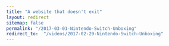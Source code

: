 ```yaml
---
title: "A website that doesn't exit"
layout: redirect
sitemap: false
permalink: "/2017-03-01-Nintendo-Switch-Unboxing"
redirect_to:  "/videos/2017-02-29-Nintendo-Switch-Unboxing"
---
```

